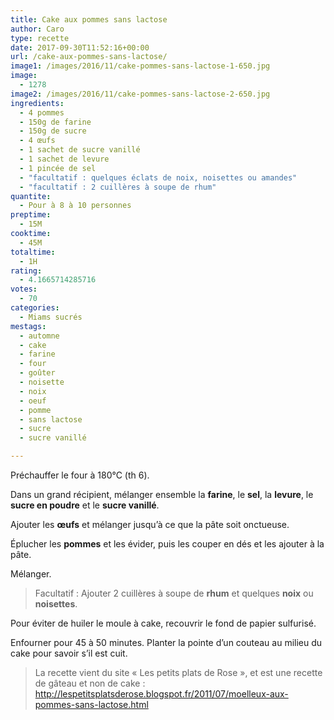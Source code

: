 ```yaml
---
title: Cake aux pommes sans lactose
author: Caro
type: recette
date: 2017-09-30T11:52:16+00:00
url: /cake-aux-pommes-sans-lactose/
image1: /images/2016/11/cake-pommes-sans-lactose-1-650.jpg
image:
  - 1278
image2: /images/2016/11/cake-pommes-sans-lactose-2-650.jpg
ingredients:
  - 4 pommes
  - 150g de farine
  - 150g de sucre
  - 4 œufs
  - 1 sachet de sucre vanillé
  - 1 sachet de levure
  - 1 pincée de sel
  - "facultatif : quelques éclats de noix, noisettes ou amandes"
  - "facultatif : 2 cuillères à soupe de rhum"
quantite:
  - Pour à 8 à 10 personnes
preptime:
  - 15M
cooktime:
  - 45M
totaltime:
  - 1H
rating:
  - 4.1665714285716
votes:
  - 70
categories:
  - Miams sucrés
mestags:
  - automne
  - cake
  - farine
  - four
  - goûter
  - noisette
  - noix
  - oeuf
  - pomme
  - sans lactose
  - sucre
  - sucre vanillé

---
```

Préchauffer le four à 180°C (th 6).

Dans un grand récipient, mélanger ensemble la **farine**, le **sel**, la **levure**, le **sucre en poudre** et le **sucre vanillé**.

Ajouter les **œufs** et mélanger jusqu&rsquo;à ce que la pâte soit onctueuse.

Éplucher les **pommes** et les évider, puis les couper en dés et les ajouter à la pâte.

Mélanger.

> Facultatif : Ajouter 2 cuillères à soupe de **rhum** et quelques **noix** ou **noisettes**.

Pour éviter de huiler le moule à cake, recouvrir le fond de papier sulfurisé.

Enfourner pour 45 à 50 minutes. Planter la pointe d&rsquo;un couteau au milieu du cake pour savoir s&rsquo;il est cuit.

> La recette vient du site « Les petits plats de Rose », et est une recette de gâteau et non de cake : <a href="http://lespetitsplatsderose.blogspot.fr/2011/07/moelleux-aux-pommes-sans-lactose.html" target="_blank" rel="noopener">http://lespetitsplatsderose.blogspot.fr/2011/07/moelleux-aux-pommes-sans-lactose.html</a>

&nbsp;
